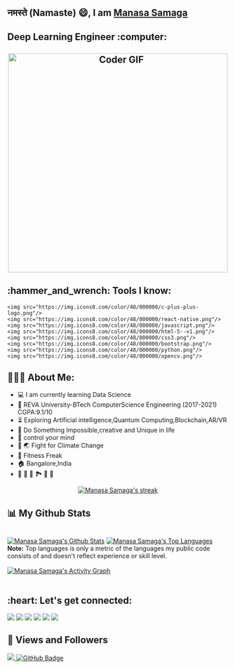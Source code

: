 ## नमस्ते (Namaste) 😄, I am [Manasa Samaga](https://github.com/manasasamaga17)
<h2 align="left">
 <abc>
    Deep Learning Engineer :computer:<br>
  <br>
    <center><img src="https://media.giphy.com/media/L1R1tvI9svkIWwpVYr/giphy.gif" alt="Coder GIF" width="500"></center>
 </abc>
</h2> 

<h2 align="left">:hammer_and_wrench: Tools I know:</h2>
<p align="left">
    
    <img src="https://img.icons8.com/color/48/000000/c-plus-plus-logo.png"/>
    <img src="https://img.icons8.com/color/48/000000/react-native.png"/> 
    <img src="https://img.icons8.com/color/48/000000/javascript.png"/>
    <img src="https://img.icons8.com/color/48/000000/html-5--v1.png"/>
    <img src="https://img.icons8.com/color/48/000000/css3.png"/>
    <img src="https://img.icons8.com/color/48/000000/bootstrap.png"/>
    <img src="https://img.icons8.com/color/48/000000/python.png"/>
    <img src="https://img.icons8.com/color/48/000000/opencv.png"/>
</p>

<h2 align="left">👨🏻‍💻 About Me:</h2>

- :computer: I am currently learning Data Science
- 🏫 REVA University-BTech ComputerScience Engineering (2017-2021) CGPA:9.1/10
- :hourglass_flowing_sand:  Exploring Artificial intelligence,Quantum Computing,Blockchain,AR/VR 
- 🎯 Do Something Impossible,creative and Unique in life
- 🧠 control your mind
- 🌳 🌏 Fight for Climate Change 
- 🏃 Fitness Freak
- 🏠 Bangalore,India 
- 💟 🎨 🎻 🏞️ 🎥 🎵 
 

<p align="center">
    <a href="https://github.com/manasasamaga17/github-readme-streak-stats">
        <img title="🔥 Get streak stats for your profile at git.io/streak-stats" alt="Manasa Samaga's streak" src="https://github-readme-streak-stats.herokuapp.com/?user=manasasamaga17&theme=black-ice&hide_border=true&stroke=0000&background=060A0CD0"/>
    </a>
</p>

## 📊 My Github Stats
  <br/>
    <a href="https://github.com/manasasamaga17/github-readme-stats"><img alt="Manasa Samaga's Github Stats" src="https://github-readme-stats.vercel.app/api?username=manasasamaga17&show_icons=true&count_private=true&theme=react&hide_border=true&bg_color=0D1117" /></a>
  <a href="https://github.com/manasasamaga17/github-readme-stats"><img alt="Manasa Samaga's Top Languages" src="https://github-readme-stats.vercel.app/api/top-langs/?username=manasasamaga17&langs_count=8&count_private=true&layout=compact&theme=react&hide_border=true&bg_color=0D1117" /></a>
  <br/>
  <b>Note:</b> Top languages is only a metric of the languages my public code consists of and doesn't reflect experience or skill level.
<br/>
<br/>
<a href="https://github.com/manasasamaga17/github-readme-activity-graph"><img alt="Manasa Samaga's Activity Graph" src="https://activity-graph.herokuapp.com/graph?username=manasasamaga17&bg_color=0D1117&color=5BCDEC&line=5BCDEC&point=FFFFFF&hide_border=true" /></a>
<br/>
<br/>


<h2 align="left">:heart: Let's get connected:</h2>
<p align="left">
<a href = "https://www.linkedin.com/in/manasasamaga/"><img src="https://img.icons8.com/fluent/48/000000/linkedin.png"/></a>
<a href = "https://twitter.com/ManasaSamaga"><img src="https://img.icons8.com/fluent/48/000000/twitter.png"/></a>
<a href = "https://www.instagram.com/manasa.samaga/"><img src="https://img.icons8.com/fluent/48/000000/instagram-new.png"/></a>
<a href = "https://www.facebook.com/manasasb"><img src="https://img.icons8.com/fluent/48/000000/facebook.png"/></a>
<a href = "manasasb17@gmail.com"><img src="https://img.icons8.com/fluency/48/000000/gmail-new.png"/></a>
<a href = "https://www.youtube.com/channel/UC-P3qeKxkXZg7o0bqG9wyeA"><img src="https://img.icons8.com/color/48/000000/youtube-play.png"/></a>

 
## 👀 Views and Followers
<a href="https://github.com/Meghna-DAS/github-profile-views-counter">
    <img src="https://komarev.com/ghpvc/?username=manasasamaga17">
</a>
<a href="https://github.com/manasasamaga17?tab=followers"><img src="https://img.shields.io/github/followers/manasasamaga17?label=Followers&style=social" alt="GitHub Badge"></a>
